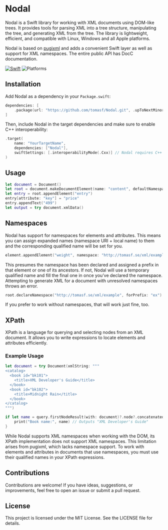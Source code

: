 # Nodal

Nodal is a Swift library for working with XML documents using DOM-like trees. It provides tools for parsing XML into a tree structure, manipulating the tree, and generating XML from the tree. The library is lightweight, efficient, and compatible with Linux, Windows and all Apple platforms.

Nodal is based on [pugixml](https://github.com/zeux/pugixml) and adds a convenient Swift layer as well as support for XML namespaces. The entire public API has DocC documentation.

[![Swift](https://github.com/tomasf/Nodal/actions/workflows/swift.yml/badge.svg)](https://github.com/tomasf/Nodal/actions/workflows/swift.yml) ![Platforms](https://img.shields.io/badge/Platforms-macOS_%7C_iOS_%7C_tvOS_%7C_watchOS_%7C_visionOS_%7C_Linux_%7C_Windows-47D?logo=swift&logoColor=white)

## Installation

Add Nodal as a dependency in your `Package.swift`:

```swift
dependencies: [
    .package(url: "https://github.com/tomasf/Nodal.git", .upToNextMinor(from: "0.1.0"))
]
```

Then, include Nodal in the target dependencies and make sure to enable C++ interoperability:

```swift
.target(
    name: "YourTargetName",
    dependencies: ["Nodal"],
    swiftSettings: [.interoperabilityMode(.Cxx)] // Nodal requires C++ interop
)
```

## Usage

```swift
let document = Document()
let root = document.makeDocumentElement(name: "content", defaultNamespace: "http://tomasf.se/xml/example")
let entry = root.appendElement("entry")
entry[attribute: "key"] = "price"
entry.appendText("499")
let output = try document.xmlData()
```

## Namespaces

Nodal has support for namespaces for elements and attributes. This means you can assign expanded names (namespace URI + local name) to them and the corresponding qualified name will be set for you.

```swift
element.appendElement("weight", namespace: "http://tomasf.se/xml/example")
```

This presumes the namespace has been declared and assigned a prefix in that element or one of its ancestors. If not, Nodal will use a temporary qualified name and fill the final one in once you’ve declared the namespace. Attempting to generate XML for a document with unresolved namespaces throws an error.

```swift
root.declareNamespace("http://tomasf.se/xml/example", forPrefix: "ex")
```

If you prefer to work without namespaces, that will work just fine, too.

## XPath

XPath is a language for querying and selecting nodes from an XML document. It allows you to write expressions to locate elements and attributes efficiently.

### Example Usage
```swift
let document = try Document(xmlString: """
<catalog>
  <book id="bk101">
    <title>XML Developer's Guide</title>
  </book>
  <book id="bk102">
    <title>Midnight Rain</title>
  </book>
</catalog>
""")

if let name = query.firstNodeResult(with: document)?.node?.concatenatedText {
    print("Book name:", name) // Outputs "XML Developer's Guide"
}
```

While Nodal supports XML namespaces when working with the DOM, its XPath implementation does not support XML namespaces. This limitation arises from pugixml, which lacks namespace support. To work with elements and attributes in documents that use namespaces, you must use their qualified names in your XPath expressions.

## Contributions

Contributions are welcome! If you have ideas, suggestions, or improvements, feel free to open an issue or submit a pull request.

## License

This project is licensed under the MIT License. See the LICENSE file for details.
